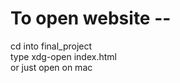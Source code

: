 # To open website -- 
cd into final_project      
type xdg-open index.html     
or just open on mac

